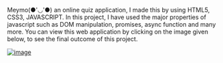 
Meymo(●'◡'●) an online quiz application, I made this by using HTML5, CSS3, JAVASCRIPT.
In this project, I have used the major properties of javascript such as DOM manipulation, promises, async function and many more.
You can view this web application by clicking on the image given below, to see the final outcome of this project.


<a href="https://quiz-application-meymo-2024.netlify.app/"><img src = "https://github.com/user-attachments/assets/f133db6d-67e0-4108-ae22-8d9e5b0cc28a" alt = "image"></a>
